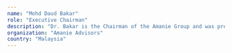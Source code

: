 ```yaml
---
name: "Mohd Daud Bakar"
role: "Executive Chairman"
description: "Dr. Bakar is the Chairman of the Amanie Group and was previously the Deputy Vice-Chancellor at the International Islamic University Malaysia. He is currently the Chairman of the Shariah Advisory Council at the Central Bank of Malaysia, the Securities Commission of Malaysia and the Shariah Supervisory Board of The International Islamic Liquidity Management Corporation (IILM). Dr Bakar has published a number of articles in various academic journals and made many presentations in various conferences around the globe. Dr. Mohd Daud Bakar is a Shariah board member of the Dow Jones Islamic Market Index (New York), Muzn Islamic Banking (The National Bank of Oman), BNP Paribas (Bahrain), Morgan Stanley (Dubai), Bank of London and Middle East (London), amongst other financial institutions. EducationPh.D., University of St. Andrews, ScotlandBachelor of Shariah (Fiqh wa Usuluhu), Kuwait University, KuwaitBachelor of Jurisprudence (external), University of Malaya, Malaysia"
organization: "Amanie Advisors"
country: "Malaysia"
---
```

